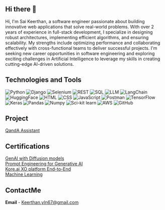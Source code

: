 ## Hi there 👋
Hi, I'm Sai Keerthan, a software engineer passionate about building innovative web applications that solve real-world problems. With over 2 years of experience in full-stack development, I specialize in designing robust architectures, implementing efficient algorithms, and ensuring scalability. My strengths include optimizing performance and collaborating effectively with cross-functional teams to deliver successful projects. I'm seeking new career opportunities in software engineering and exploring exciting challenges in Artificial Intelligence to leverage my skills in creating cutting-edge AI-driven solutions.

## Technologies and Tools
![Python](https://img.shields.io/badge/-Python-333333?style=flat&logo=python)
![Django](https://img.shields.io/badge/-Django-333333?style=flat&logo=Django)
![Selenium](https://img.shields.io/badge/-Selenium-333333?style=flat&logo=Selenium)
![REST](https://img.shields.io/badge/-REST-333333?style=flat&logo=REST)
![SQL](https://img.shields.io/badge/-SQL-333333?style=flat&logo=MySQL)
![LLM](https://img.shields.io/badge/-LLM-333333?style=flat&logo=LLM)
![LangChain](https://img.shields.io/badge/-LangChain-333333?style=flat&logo=LangChain)
![HuggingFace](https://img.shields.io/badge/-HuggingFace-333333?style=flat&logo=HuggingFace)
![HTML](https://img.shields.io/badge/-HTML-333333?style=flat&logo=HTML)
![CSS](https://img.shields.io/badge/-CSS-333333?style=flat&logo=CSS)
![JavaScript](https://img.shields.io/badge/-JavaScript-333333?style=flat&logo=JavaScript)
![Postman](https://img.shields.io/badge/-Postman-333333?style=flat&logo=Postman)
![TensorFlow](https://img.shields.io/badge/-TensorFlow-333333?style=flat&logo=tensorflow)
![Keras](https://img.shields.io/badge/-keras-333333?style=flat&logo=Keras)
![Pandas](https://img.shields.io/badge/-Pandas-333333?style=flat&logo=Pandas)
![Numpy](https://img.shields.io/badge/-Numpy-333333?style=flat&logo=Numpy)
![Sci-kit learn](https://img.shields.io/badge/-Scikit-333333?style=flat&logo=Scikit)
![AWS](https://img.shields.io/badge/-AWS-333333?style=flat&logo=amazon-aws)
![GitHub](https://img.shields.io/badge/-GitHub-333333?style=flat&logo=github)

## Project
[QandA Assistant](https://github.com/Sai-keerthan-reddy/QandA-Assistant)

## Certifications
 [GenAI with Diffusion models ](https://www.linkedin.com/learning/certificates/4e3ea8e61c7641bd1f9fcb0e4bd8ea2d7f16d599b7c7f0f4fa36f4d8d7fc018f?u=74654946) <br>
 [Prompt Engineering for Generative AI](https://www.linkedin.com/learning/certificates/437af04d39acb7a87f29acb4369f6a715f35d4a2902db942363041228b61d7fe)<br>
 [Kore.ai XO platform End-to-End](https://github.com/Sai-keerthan-reddy/Sai-keerthan-reddy/blob/main/koreAI%20basic%20End-to-end.pdf)<br>
 [Machine Learning](https://github.com/Sai-keerthan-reddy/Sai-keerthan-reddy/blob/main/saikeerthanreddy%20-%20Intro%20to%20Machine%20Learning.png)<br>

## ContactMe
**Email** - Keerthan.yln67@gmail.com

